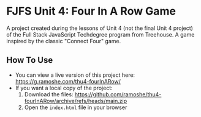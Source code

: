 # FJFS Unit 4: Four In A Row Game

A project created during the lessons of Unit 4 (not the final Unit 4 project) of the Full Stack JavaScript Techdegree program from Treehouse. A game inspired by the classic "Connect Four" game.

## How To Use
 - You can view a live version of this project here: https://g.ramoshe.com/thu4-fourInARow/
 - If you want a local copy of the project:
    1. Download the files: https://github.com/ramoshe/thu4-fourInARow/archive/refs/heads/main.zip
    2. Open the `index.html` file in your browser
